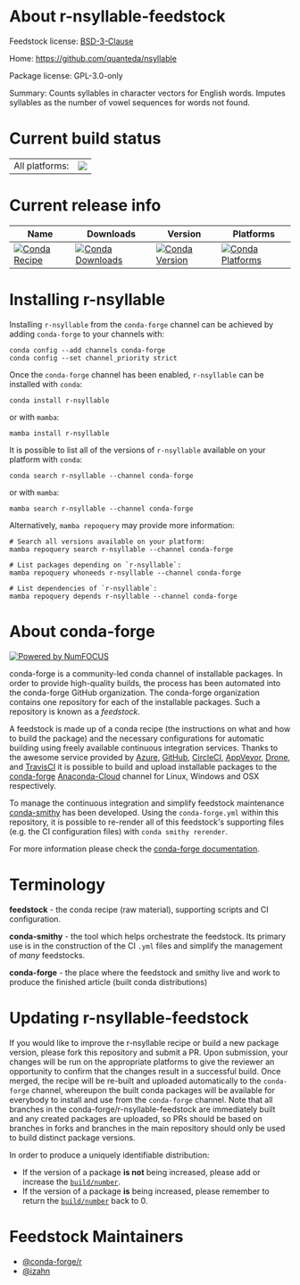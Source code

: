 About r-nsyllable-feedstock
===========================

Feedstock license: [BSD-3-Clause](https://github.com/conda-forge/r-nsyllable-feedstock/blob/main/LICENSE.txt)

Home: https://github.com/quanteda/nsyllable

Package license: GPL-3.0-only

Summary: Counts syllables in character vectors for English words.  Imputes syllables as the number of vowel sequences for words not found.

Current build status
====================


<table><tr><td>All platforms:</td>
    <td>
      <a href="https://dev.azure.com/conda-forge/feedstock-builds/_build/latest?definitionId=12472&branchName=main">
        <img src="https://dev.azure.com/conda-forge/feedstock-builds/_apis/build/status/r-nsyllable-feedstock?branchName=main">
      </a>
    </td>
  </tr>
</table>

Current release info
====================

| Name | Downloads | Version | Platforms |
| --- | --- | --- | --- |
| [![Conda Recipe](https://img.shields.io/badge/recipe-r--nsyllable-green.svg)](https://anaconda.org/conda-forge/r-nsyllable) | [![Conda Downloads](https://img.shields.io/conda/dn/conda-forge/r-nsyllable.svg)](https://anaconda.org/conda-forge/r-nsyllable) | [![Conda Version](https://img.shields.io/conda/vn/conda-forge/r-nsyllable.svg)](https://anaconda.org/conda-forge/r-nsyllable) | [![Conda Platforms](https://img.shields.io/conda/pn/conda-forge/r-nsyllable.svg)](https://anaconda.org/conda-forge/r-nsyllable) |

Installing r-nsyllable
======================

Installing `r-nsyllable` from the `conda-forge` channel can be achieved by adding `conda-forge` to your channels with:

```
conda config --add channels conda-forge
conda config --set channel_priority strict
```

Once the `conda-forge` channel has been enabled, `r-nsyllable` can be installed with `conda`:

```
conda install r-nsyllable
```

or with `mamba`:

```
mamba install r-nsyllable
```

It is possible to list all of the versions of `r-nsyllable` available on your platform with `conda`:

```
conda search r-nsyllable --channel conda-forge
```

or with `mamba`:

```
mamba search r-nsyllable --channel conda-forge
```

Alternatively, `mamba repoquery` may provide more information:

```
# Search all versions available on your platform:
mamba repoquery search r-nsyllable --channel conda-forge

# List packages depending on `r-nsyllable`:
mamba repoquery whoneeds r-nsyllable --channel conda-forge

# List dependencies of `r-nsyllable`:
mamba repoquery depends r-nsyllable --channel conda-forge
```


About conda-forge
=================

[![Powered by
NumFOCUS](https://img.shields.io/badge/powered%20by-NumFOCUS-orange.svg?style=flat&colorA=E1523D&colorB=007D8A)](https://numfocus.org)

conda-forge is a community-led conda channel of installable packages.
In order to provide high-quality builds, the process has been automated into the
conda-forge GitHub organization. The conda-forge organization contains one repository
for each of the installable packages. Such a repository is known as a *feedstock*.

A feedstock is made up of a conda recipe (the instructions on what and how to build
the package) and the necessary configurations for automatic building using freely
available continuous integration services. Thanks to the awesome service provided by
[Azure](https://azure.microsoft.com/en-us/services/devops/), [GitHub](https://github.com/),
[CircleCI](https://circleci.com/), [AppVeyor](https://www.appveyor.com/),
[Drone](https://cloud.drone.io/welcome), and [TravisCI](https://travis-ci.com/)
it is possible to build and upload installable packages to the
[conda-forge](https://anaconda.org/conda-forge) [Anaconda-Cloud](https://anaconda.org/)
channel for Linux, Windows and OSX respectively.

To manage the continuous integration and simplify feedstock maintenance
[conda-smithy](https://github.com/conda-forge/conda-smithy) has been developed.
Using the ``conda-forge.yml`` within this repository, it is possible to re-render all of
this feedstock's supporting files (e.g. the CI configuration files) with ``conda smithy rerender``.

For more information please check the [conda-forge documentation](https://conda-forge.org/docs/).

Terminology
===========

**feedstock** - the conda recipe (raw material), supporting scripts and CI configuration.

**conda-smithy** - the tool which helps orchestrate the feedstock.
                   Its primary use is in the construction of the CI ``.yml`` files
                   and simplify the management of *many* feedstocks.

**conda-forge** - the place where the feedstock and smithy live and work to
                  produce the finished article (built conda distributions)


Updating r-nsyllable-feedstock
==============================

If you would like to improve the r-nsyllable recipe or build a new
package version, please fork this repository and submit a PR. Upon submission,
your changes will be run on the appropriate platforms to give the reviewer an
opportunity to confirm that the changes result in a successful build. Once
merged, the recipe will be re-built and uploaded automatically to the
`conda-forge` channel, whereupon the built conda packages will be available for
everybody to install and use from the `conda-forge` channel.
Note that all branches in the conda-forge/r-nsyllable-feedstock are
immediately built and any created packages are uploaded, so PRs should be based
on branches in forks and branches in the main repository should only be used to
build distinct package versions.

In order to produce a uniquely identifiable distribution:
 * If the version of a package **is not** being increased, please add or increase
   the [``build/number``](https://docs.conda.io/projects/conda-build/en/latest/resources/define-metadata.html#build-number-and-string).
 * If the version of a package **is** being increased, please remember to return
   the [``build/number``](https://docs.conda.io/projects/conda-build/en/latest/resources/define-metadata.html#build-number-and-string)
   back to 0.

Feedstock Maintainers
=====================

* [@conda-forge/r](https://github.com/conda-forge/r/)
* [@izahn](https://github.com/izahn/)

